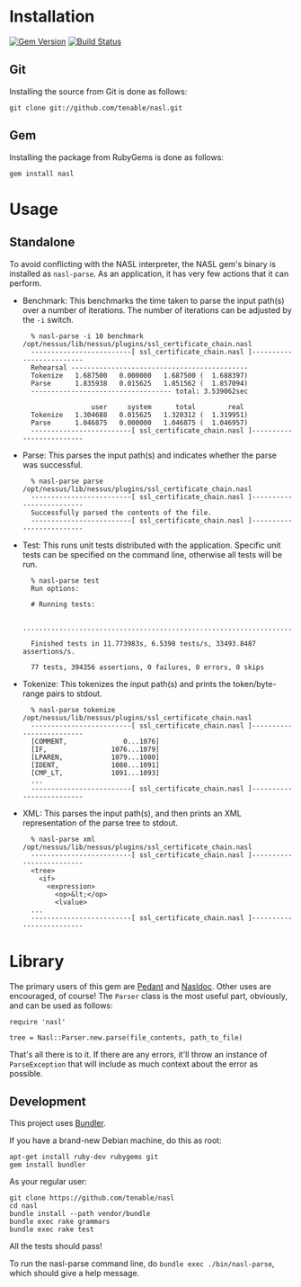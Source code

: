 # Installation

[![Gem Version](http://img.shields.io/gem/v/nasl.svg?style=flat-square)](https://rubygems.org/gems/nasl)
[![Build Status](http://img.shields.io/travis/tenable/nasl.svg)](https://travis-ci.org/tenable/nasl)

## Git

Installing the source from Git is done as follows:

    git clone git://github.com/tenable/nasl.git

## Gem


Installing the package from RubyGems is done as follows:

    gem install nasl

# Usage

## Standalone

To avoid conflicting with the NASL interpreter, the NASL gem's binary is
installed as `nasl-parse`. As an application, it has very few actions that it
can perform.

* Benchmark: This benchmarks the time taken to parse the input path(s) over a
  number of iterations. The number of iterations can be adjusted by the `-i`
  switch.

        % nasl-parse -i 10 benchmark /opt/nessus/lib/nessus/plugins/ssl_certificate_chain.nasl
        -------------------------[ ssl_certificate_chain.nasl ]-------------------------
        Rehearsal --------------------------------------------
        Tokenize   1.687500   0.000000   1.687500 (  1.688397)
        Parse      1.835938   0.015625   1.851562 (  1.857094)
        ----------------------------------- total: 3.539062sec
        
                       user     system      total        real
        Tokenize   1.304688   0.015625   1.320312 (  1.319951)
        Parse      1.046875   0.000000   1.046875 (  1.046957)
        -------------------------[ ssl_certificate_chain.nasl ]-------------------------

* Parse: This parses the input path(s) and indicates whether the parse was
  successful.

        % nasl-parse parse /opt/nessus/lib/nessus/plugins/ssl_certificate_chain.nasl
        -------------------------[ ssl_certificate_chain.nasl ]-------------------------
        Successfully parsed the contents of the file.
        -------------------------[ ssl_certificate_chain.nasl ]-------------------------

* Test: This runs unit tests distributed with the application. Specific unit
  tests can be specified on the command line, otherwise all tests will be run.

        % nasl-parse test
        Run options:
        
        # Running tests:
        
        .............................................................................
        
        Finished tests in 11.773983s, 6.5398 tests/s, 33493.8487 assertions/s.
        
        77 tests, 394356 assertions, 0 failures, 0 errors, 0 skips

* Tokenize: This tokenizes the input path(s) and prints the token/byte-range
  pairs to stdout.

        % nasl-parse tokenize /opt/nessus/lib/nessus/plugins/ssl_certificate_chain.nasl
        -------------------------[ ssl_certificate_chain.nasl ]-------------------------
        [COMMENT,              0...1076]
        [IF,                1076...1079]
        [LPAREN,            1079...1080]
        [IDENT,             1080...1091]
        [CMP_LT,            1091...1093]
        ...
        -------------------------[ ssl_certificate_chain.nasl ]-------------------------

* XML: This parses the input path(s), and then prints an XML representation of
  the parse tree to stdout.

        % nasl-parse xml /opt/nessus/lib/nessus/plugins/ssl_certificate_chain.nasl
        -------------------------[ ssl_certificate_chain.nasl ]-------------------------
        <tree>
          <if>
            <expression>
              <op>&lt;</op>
              <lvalue>
        ...
        -------------------------[ ssl_certificate_chain.nasl ]-------------------------

# Library

The primary users of this gem are [Pedant][pedant] and [Nasldoc][nasldoc]. Other
uses are encouraged, of course! The `Parser` class is the most useful part,
obviously, and can be used as follows:

    require 'nasl'

    tree = Nasl::Parser.new.parse(file_contents, path_to_file)

That's all there is to it. If there are any errors, it'll throw an instance of
`ParseException` that will include as much context about the error as possible.

Development
-----------

This project uses [Bundler](http://bundler.io/).

If you have a brand-new Debian machine, do this as root:

    apt-get install ruby-dev rubygems git
    gem install bundler

As your regular user:

    git clone https://github.com/tenable/nasl
    cd nasl
    bundle install --path vendor/bundle
    bundle exec rake grammars
    bundle exec rake test

All the tests should pass!

To run the nasl-parse command line, do `bundle exec ./bin/nasl-parse`, which should give
a help message.

[nasldoc]: https://github.com/tenable/nasldoc
[pedant]: https://github.com/tenable/pedant
